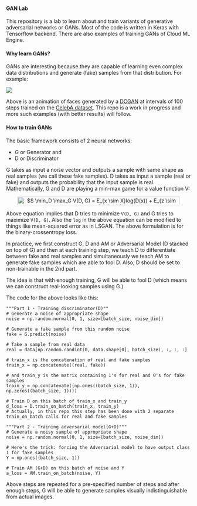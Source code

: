 

#### GAN Lab
This repository is a lab to learn about and train variants of generative adversarial networks or GANs. Most of the code is written in Keras with Tensorflow backend. There are also examples of training GANs of Cloud ML Engine.

#### Why learn GANs?
GANs are interesting because they are capable of learning even complex data distributions and generate (fake) samples from that distribution. For example:

<img src='dcgan/generated/progression.gif'/>

Above is an animation of faces generated by a [DCGAN](https://arxiv.org/abs/1511.06434) at intervals of 100 steps trained on the [CelebA dataset](http://mmlab.ie.cuhk.edu.hk/projects/CelebA.html).
This repo is a work in progress and more such examples (with better results) will follow.

#### How to train GANs

The basic framework consists of 2 neural networks:
- G or Generator and
- D or Discriminator

G takes as input a noise vector and outputs a sample with same shape as real samples (we call these fake samples). D takes as input a sample (real or fake) and outputs the probability that the input sample is real. Mathematically, G and D are playing a min-max game for a value function V:

<p align="center"><img alt="$$&#10;\min_D \max_G V(D, G) = E_{x \sim X}log(D(x)) + E_{z \sim Z}log(1-D(G(z)))&#10;$$" src="svgs/676b972e9b7f5ce75615351cf625f11d.svg" align="middle" width="442.21943865pt" height="22.931502pt"/></p>

Above equation implies that D tries to minimize `V(D, G)` and G tries to maximize `V(D, G)`. Also the `log` in the above equation can be modified to things like mean-squared error as in LSGAN. The above formulation is for the binary-crossentropy loss.

In practice, we first construct G, D and AM or Adversarial Model (D stacked on top of G) and then at each training step, we teach D to differentiate between fake and real samples and simultaneously we teach AM to generate fake samples which are able to fool D. Also, D should be set to non-trainable in the 2nd part.

The idea is that with enough training, G will be able to fool D (which means we can construct real-looking samples using G.)

<!-- Ideally after training D should reach 50% accuracy and AM should reach 100% accuracy because at that point, G is able to fool D with all the samples (hence the 100% accuracy for AM) and D classifies all the real and fake samples as real (hence the 50% accuracy for D). -->

The code for the above looks like this:

```
"""Part 1 - Training discriminator(D)""
# Generate a noise of appropriate shape
noise = np.random.normal(0, 1, size=[batch_size, noise_dim])

# Generate a fake sample from this random noise
fake = G.predict(noise)

# Take a sample from real data
real = data[np.random.randint(0, data.shape[0], batch_size), :, :, :]

# train_x is the concatenation of real and fake samples
train_x = np.concatenate((real, fake))

# and train_y is the matrix containing 1's for real and 0's for fake samples
train_y = np.concatenate((np.ones((batch_size, 1)), np.zeros((batch_size, 1))))

# Train D on this batch of train_x and train_y
d_loss = D.train_on_batch(train_x, train_y)
# Actually, in this repo this step has been done with 2 separate train_on_batch calls for real and fake samples

"""Part 2 - Training adversarial model(G+D)"""
# Generate a noisy sample of appropriate shape
noise = np.random.normal(0, 1, size=[batch_size, noise_dim])

# Here's the trick: forcing the Adversarial model to have output class 1 for fake samples
Y = np.ones((batch_size, 1))

# Train AM (G+D) on this batch of noise and Y
a_loss = AM.train_on_batch(noise, Y)
```
Above steps are repeated for a pre-specified number of steps and after enough steps, G will be able to generate samples visually indistinguishable from actual images.

<!-- #### The GAN Class
I have created a `GAN` class in `gan.py` which takes in its constructor, a generator and a discriminator as arguments.
Both of these need to be Keras' `Model` objects
It contains methods `makeGAN` and `train` which can be called on a `GAN` object to create GAN from G and D and then train it.
The API for this class is not direct though and it must be defined by inheritance.
For example you would use this class in this way:
```
from gan import GAN
class demoGAN(GAN):
    def __init__(self, kwargs):
        self.G = self.Generator()
        self.D = self.Discriminator()
        super().__init__(kwargs)
    def Generator(self):
        # Generator model goes here
        pass
    def Discriminator(self):
        # Discriminator model goes here
        pass

demo_gan = demoGAN()
demo_gan.makeGAN()
demo_gan.train()
```
I have included a complete example in `example.py` to use this class.
My hope is that this class will make experimentation much faster because now new `GAN` objects can inherit all the boilerplate methods for making and training GANs from the `GAN` class.
Contributions and feedbacks of all kind are more than welcome; they are encouraged. -->
